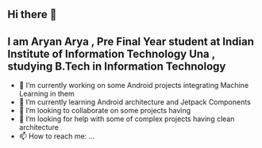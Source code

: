 ## Hi there 👋

<!--
**aryan-16/aryan-16** is a ✨ _special_ ✨ repository because its `README.md` (this file) appears on your GitHub profile.-->


## I am Aryan Arya , Pre Final Year student at Indian Institute of Information Technology Una , studying B.Tech in Information Technology
- 🔭 I’m currently working on some Android projects integrating Machine Learning in them
- 🌱 I’m currently learning Android architecture and Jetpack Components
- 👯 I’m looking to collaborate on some projects having 
- 🤔 I’m looking for help with some of complex projects having clean architecture
- 📫 How to reach me: ...


